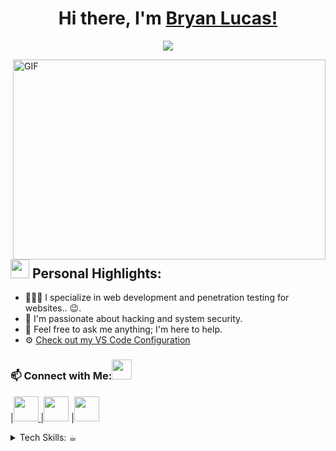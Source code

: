 ### <h1 align="center"> Hi there, I'm [Bryan Lucas!](https://bljexe.github.io/website)</h1>
<p align="center">
  <a href="https://www.linkedin.com/in/bljexe"><img src="https://readme-typing-svg.herokuapp.com?lines=Software%20Engineer;PHP%20|%20Laravel%20|%20Symfony%20|%20Typescript%20|%20ReactJS%20;&center=true&width=550&height=50"></a>
</p>
<img align="right" alt="GIF" src="https://github.com/abhisheknaiidu/abhisheknaiidu/blob/master/code.gif?raw=true" width="500" height="320" />
  
## <picture><img src = "https://github.com/7oSkaaa/7oSkaaa/blob/main/Images/about_me.gif?raw=true" width = 30px></picture> Personal Highlights:
- 👨🏽‍💻 I specialize in web development and penetration testing for websites.. :wink:.
- 🌱 I'm passionate about hacking and system security.
- 💬 Feel free to ask me anything; I'm here to help.
- ⚙️ <a href="https://github.com/Bljexe/config_vscode/blob/main/settings.json">Check out my VS Code Configuration</a>
### 📫 Connect with Me:<img src="Assets/handshake.gif" height="32px">
 
</a>|<a href="https://www.linkedin.com/in/bljexe/"><img src="https://cdn1.iconfinder.com/data/icons/logotypes/32/square-linkedin-256.png" width="40"> </a>|<a href="https://instagram.com/blj.exe"><img src="https://cdn2.iconfinder.com/data/icons/social-media-2285/512/1_Instagram_colored_svg_1-256.png" width="40"></a>
</a>|<a href="https://wa.me/5541984835936?text=Ol%C3%A1%2C+quero+conhecer+seus+trabalhos%21"><img src="https://cdn3.iconfinder.com/data/icons/2018-social-media-logotypes/1000/2018_social_media_popular_app_logo-whatsapp-256.png" width="40"></a>
<details>
<summary>Tech Skills: ☕︎</summary>

> Tools, languages, and other technologies I enjoy working with.
<p>
  <img alt="Javascript" src="https://img.shields.io/badge/-Javascript-ffd500?style=for-the-badge&logo=javascript&logoColor=white" />
  <img alt="Typescript" src="https://img.shields.io/badge/-Typescript-0000FF?style=for-the-badge&logo=typescript&logoColor=white" />
  <img alt="ReactJS" src="https://img.shields.io/badge/React-20232A?style=for-the-badge&logo=react&logoColor=61DAFB" />
  <img alt="Styled Components" src="https://img.shields.io/badge/styled--components-DB7093?style=for-the-badge&logo=styled-components&logoColor=white" />
  <img alt="ChakraUI" src="https://img.shields.io/badge/Chakraui-00CED1?style=for-the-badge&logo=chakraui&logoColor=white" />
  <img alt="NodeJS" src="https://img.shields.io/badge/-Nodejs-32CD32?style=for-the-badge&logo=typescript&logoColor=white" />
  <img alt="NestJS" src="https://img.shields.io/badge/Nestjs-FF0000?style=for-the-badge&logo=nestjs&logoColor=white" />
  <img alt="C#" src="https://img.shields.io/badge/C_Sharp-9119b3?style=for-the-badge&logo=csharp&logoColor=white" />
  <img alt="Java" src="https://img.shields.io/badge/Java-00000F?style=for-the-badge&logo=openjdk&logoColor=red" />
  <img alt="PHP" src="https://img.shields.io/badge/PHP-777BB4?style=for-the-badge&logo=php&logoColor=white" />
  <img alt="Laravel" src="https://img.shields.io/badge/laravel-ED7014?style=for-the-badge&logo=laravel&logoColor=white" />
  <img alt="Git" src="https://img.shields.io/badge/git-00000F?style=for-the-badge&logo=git&logoColor=red" />
  <img alt="Svn Subversion" src="https://img.shields.io/badge/svn-00000F?style=for-the-badge&logo=subversion&logoColor=green" />
  <img alt="MySQL" src="https://img.shields.io/badge/MySQL-00000F?style=for-the-badge&logo=mysql&logoColor=white" />
  <img alt="Docker" src="https://img.shields.io/badge/Docker-00000F?style=for-the-badge&logo=docker&logoColor=blue" />
</p>
</details>

